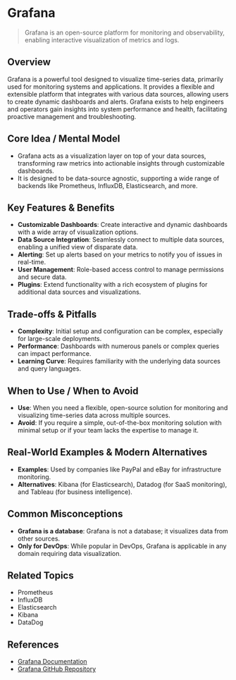 # Grafana

> Grafana is an open-source platform for monitoring and observability, enabling interactive visualization of metrics and logs.

## Overview
Grafana is a powerful tool designed to visualize time-series data, primarily used for monitoring systems and applications. It provides a flexible and extensible platform that integrates with various data sources, allowing users to create dynamic dashboards and alerts. Grafana exists to help engineers and operators gain insights into system performance and health, facilitating proactive management and troubleshooting.

## Core Idea / Mental Model
- Grafana acts as a visualization layer on top of your data sources, transforming raw metrics into actionable insights through customizable dashboards.
- It is designed to be data-source agnostic, supporting a wide range of backends like Prometheus, InfluxDB, Elasticsearch, and more.

## Key Features & Benefits
- **Customizable Dashboards**: Create interactive and dynamic dashboards with a wide array of visualization options.
- **Data Source Integration**: Seamlessly connect to multiple data sources, enabling a unified view of disparate data.
- **Alerting**: Set up alerts based on your metrics to notify you of issues in real-time.
- **User Management**: Role-based access control to manage permissions and secure data.
- **Plugins**: Extend functionality with a rich ecosystem of plugins for additional data sources and visualizations.

## Trade-offs & Pitfalls
- **Complexity**: Initial setup and configuration can be complex, especially for large-scale deployments.
- **Performance**: Dashboards with numerous panels or complex queries can impact performance.
- **Learning Curve**: Requires familiarity with the underlying data sources and query languages.

## When to Use / When to Avoid
- **Use**: When you need a flexible, open-source solution for monitoring and visualizing time-series data across multiple sources.
- **Avoid**: If you require a simple, out-of-the-box monitoring solution with minimal setup or if your team lacks the expertise to manage it.

## Real-World Examples & Modern Alternatives
- **Examples**: Used by companies like PayPal and eBay for infrastructure monitoring.
- **Alternatives**: Kibana (for Elasticsearch), Datadog (for SaaS monitoring), and Tableau (for business intelligence).

## Common Misconceptions
- **Grafana is a database**: Grafana is not a database; it visualizes data from other sources.
- **Only for DevOps**: While popular in DevOps, Grafana is applicable in any domain requiring data visualization.

## Related Topics
- Prometheus
- InfluxDB
- Elasticsearch
- Kibana
- DataDog

## References
- [Grafana Documentation](https://grafana.com/docs/)
- [Grafana GitHub Repository](https://github.com/grafana/grafana)